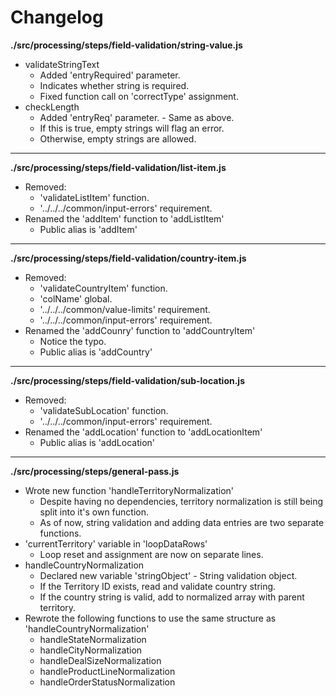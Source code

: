 # Changelog

**./src/processing/steps/field-validation/string-value.js**
* validateStringText
	* Added 'entryRequired' parameter.
	* Indicates whether string is required.
	* Fixed function call on 'correctType' assignment.
* checkLength
	* Added 'entryReq' parameter. - Same as above.
	* If this is true, empty strings will flag an error.
	* Otherwise, empty strings are allowed.

---

**./src/processing/steps/field-validation/list-item.js**
* Removed:
	* 'validateListItem' function.
	* '../../../common/input-errors' requirement.
* Renamed the 'addItem' function to 'addListItem'
	* Public alias is 'addItem'

---

**./src/processing/steps/field-validation/country-item.js**
* Removed:
	* 'validateCountryItem' function.
	* 'colName' global.
	* '../../../common/value-limits' requirement.
	* '../../../common/input-errors' requirement.
* Renamed the 'addCounry' function to 'addCountryItem'
	* Notice the typo.
	* Public alias is 'addCountry'

---

**./src/processing/steps/field-validation/sub-location.js**
* Removed:
	* 'validateSubLocation' function.
	*  '../../../common/input-errors' requirement.
* Renamed the 'addLocation' function to 'addLocationItem'
	* Public alias is 'addLocation'

---

**./src/processing/steps/general-pass.js**
* Wrote new function 'handleTerritoryNormalization'
	* Despite having no dependencies, territory normalization is still being split into it's own function.
	* As of now, string validation and adding data entries are two separate functions.
* 'currentTerritory' variable in 'loopDataRows'
	* Loop reset and assignment are now on separate lines.
* handleCountryNormalization
	* Declared new variable 'stringObject' - String validation object.
	* If the Territory ID exists, read and validate country string.
	* If the country string is valid, add to normalized array with parent territory.
* Rewrote the following functions to use the same structure as 'handleCountryNormalization'
	* handleStateNormalization
	* handleCityNormalization
	* handleDealSizeNormalization
	* handleProductLineNormalization
	* handleOrderStatusNormalization
